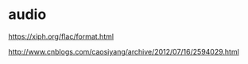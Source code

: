 # audio

https://xiph.org/flac/format.html

http://www.cnblogs.com/caosiyang/archive/2012/07/16/2594029.html
